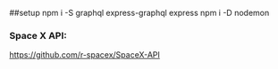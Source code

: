 ##setup
npm i -S graphql express-graphql express
npm i -D nodemon

### Space X API:
https://github.com/r-spacex/SpaceX-API

